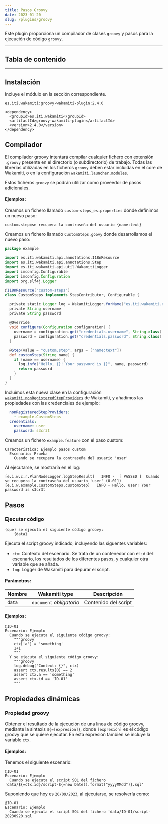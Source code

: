 ```yaml
---
title: Pasos Groovy
date: 2023-01-20
slug: /plugins/groovy
---
```



Este plugin proporciona un compilador de clases `groovy` y pasos para la ejecución de código `groovy`.


---
## Tabla de contenido

---


## Instalación


Incluye el módulo en la sección correspondiente.

```text tabs=coord name=yaml copy=true
es.iti.wakamiti:groovy-wakamiti-plugin:2.4.0
```

```text tabs=coord name=maven copy=true
<dependency>
  <groupId>es.iti.wakamiti</groupId>
  <artifactId>groovy-wakamiti-plugin</artifactId>
  <version>2.4.0</version>
</dependency>
```


## Compilador

El compilador groovy intentará compilar cualquier fichero con extensión `.groovy` presente en el directorio (o 
subdirectorio) de trabajo. Todas las librerías utilizadas en los ficheros `groovy` deben estar incluidas en el core de 
Wakamiti, o en la configuración [`wakamiti.launcher.modules`](wakamiti/architecture#wakamitilaunchermodules).

Estos ficheros `groovy` se podrán utilizar como proveedor de pasos adicionales.

#### Ejemplos:

Creamos un fichero llamado `custom-steps_es.properties` donde definimos un nuevo paso:
```properties copy=true
custom.step=se recupera la contraseña del usuario {name:text}
```

Creamos un fichero llamado `CustomSteps.goovy` donde desarrollamos el nuevo paso:
```groovy copy=true
package example

import es.iti.wakamiti.api.annotations.I18nResource
import es.iti.wakamiti.api.annotations.Step
import es.iti.wakamiti.api.util.WakamitiLogger
import imconfig.Configurable
import imconfig.Configuration
import org.slf4j.Logger

@I18nResource("custom-steps")
class CustomSteps implements StepContributor, Configurable {

  private static Logger log = WakamitiLogger.forName("es.iti.wakamiti.example");
  private String username
  private String password
  
  @Override
  void configure(Configuration configuration) {
    username = configuration.get("credentials.username", String.class).orElse(null)
    password = configuration.get("credentials.password", String.class).orElse(null)
  }

  @Step(value = "custom.step", args = ["name:text"])
  def customStep(String name) {
    if (name == username) {
      log.info("Hello, {}! Your password is {}", name, password)
      return password
    }
  }
}
```

Incluímos esta nueva clase en la configuración 
[`wakamiti.nonRegisteredStepProviders`](wakamiti/architecture#wakamitinonRegisteredStepProviders) de Wakamiti, y 
añadimos las propiedades con las credenciales de ejemplo:
```yml
  nonRegisteredStepProviders:
    - example.CustomSteps
  credentials:
    username: user
    password: s3cr3t
```

Creamos un fichero `example.feature` con el paso custom:
```gherkin
Característica: Ejemplo pasos custom
  Escenario: Prueba
    Cuando se recupera la contraseña del usuario 'user'
```

Al ejecutarse, se mostraría en el log:
```
[e.i.w.c.r.PlanNodeLogger.logStepResult]   INFO -  [ PASSED ]  Cuando se recupera la contraseña del usuario 'user' (0.011) 
[e.i.w.example.CustomSteps.customStep]   INFO - Hello, user! Your password is s3cr3t
```


## Pasos

### Ejecutar código
```text copy=true
(que) se ejecuta el siguiente código groovy:
    {data}
```
Ejecuta el script groovy indicado, incluyendo las siguentes variables:
- `ctx`: Contexto del escenario. Se trata de un contenedor con el `id` del escenario, los resultados de los diferentes 
  pasos, y cualquier otra variable que se añada.
- `log`: Logger de Wakamiti para depurar el script.

#### Parámetros:
| Nombre | Wakamiti type            | Descripción          |
|--------|--------------------------|----------------------|
| `data` | `document` *obligatorio* | Contenido del script |

#### Ejemplos:
```gherkin
@ID-01
Escenario: Ejemplo
  Cuando se ejecuta el siguiente código groovy:
    """groovy
    ctx['a'] = 'something'
    1+1
    """
  Y se ejecuta el siguiente código groovy:
    """groovy
    log.debug("Context: {}", ctx)
    assert ctx.results[0] == 2
    assert ctx.a == 'something'
    assert ctx.id == 'ID-01'
    """
```


## Propiedades dinámicas

### Propiedad groovy
Obtener el resultado de la ejecución de una línea de código groovy, mediante la sintaxis `${=[expresión]}`, donde
`[expresión]` es el código groovy que se quiere ejecutar. En esta expresión también se incluye la variable `ctx`.

#### Ejemplos:
Tenemos el siguiente escenario:
```gherkin
@ID-01
Escenario: Ejemplo
  Cuando se ejecuta el script SQL del fichero 'data/${=ctx.id}/script-${=new Date().format("yyyyMMdd")}.sql'
```

Suponiendo que hoy es `20/09/2023`, al ejecutarse, se resolvería como:
```gherkin
@ID-01
Escenario: Ejemplo
  Cuando se ejecuta el script SQL del fichero 'data/ID-01/script-20230920.sql'
```
